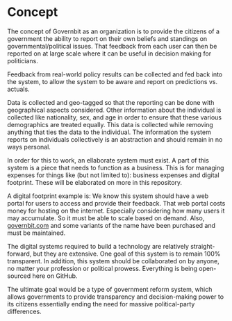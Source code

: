# Concept
The concept of Governbit as an organization is to provide the citizens of a government the ability to report on their own beliefs and standings on governmental/political issues. That feedback from each user can then be reported on at large scale where it can be useful in decision making for politicians.

Feedback from real-world policy results can be collected and fed back into the system, to allow the system to be aware and report on predictions vs. actuals.

Data is collected and geo-tagged so that the reporting can be done with geographical aspects considered. Other information about the individual is collected like nationality, sex, and age in order to ensure that these various demographics are treated equally. This data is collected while removing anything that ties the data to the individual. The information the system reports on individuals collectively is an abstraction and should remain in no ways personal.

In order for this to work, an ellaborate system must exist. A part of this system is a piece that needs to function as a business. This is for managing expenses for things like (but not limited to): business expenses and digital footprint. These will be elaborated on more in this repository.

A digital footprint example is: We know this system should have a web portal for users to access and provide their feedback. That web portal costs money for hosting on the internet. Especially considering how many users it may accumulate. So it must be able to scale based on demand. Also, [governbit.com](http://www.governbit.com) and some variants of the name have been purchased and must be maintained.

The digital systems required to build a technology are relatively straight-forward, but they are extensive. One goal of this system is to remain 100% transparent. In addition, this system should be collaborated on by anyone, no matter your profession or political prowess. Everything is being open-sourced here on GitHub.

The ultimate goal would be a type of government reform system, which allows governments to provide transparency and decision-making power to its citizens essentially ending the need for massive political-party differences.
